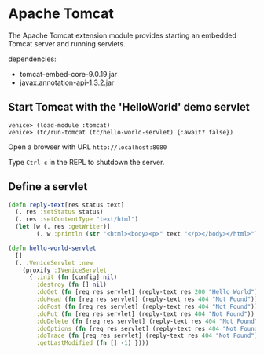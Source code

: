 # Apache Tomcat

The Apache Tomcat extension module provides starting an embedded Tomcat server and running servlets.

dependencies:

 - tomcat-embed-core-9.0.19.jar
 - javax.annotation-api-1.3.2.jar
 
 
## Start Tomcat with the 'HelloWorld' demo servlet

```text
venice> (load-module :tomcat)
venice> (tc/run-tomcat (tc/hello-world-servlet) {:await? false})
```

Open a browser with URL `http://localhost:8080`

Type `Ctrl-c` in the REPL to shutdown the server.


## Define a servlet

```clojure
(defn reply-text[res status text]
  (. res :setStatus status)
  (. res :setContentType "text/html")
  (let [w (. res :getWriter)]
        (. w :println (str "<html><body><p>" text "</p></body></html>"))))

(defn hello-world-servlet
  []
  (. :VeniceServlet :new
    (proxify :IVeniceServlet
      { :init (fn [config] nil)
        :destroy (fn [] nil)
        :doGet (fn [req res servlet] (reply-text res 200 "Hello World"))
        :doHead (fn [req res servlet] (reply-text res 404 "Not Found"))
        :doPost (fn [req res servlet] (reply-text res 404 "Not Found"))
        :doPut (fn [req res servlet] (reply-text res 404 "Not Found"))
        :doDelete (fn [req res servlet] (reply-text res 404 "Not Found"))
        :doOptions (fn [req res servlet] (reply-text res 404 "Not Found"))
        :doTrace (fn [req res servlet] (reply-text res 404 "Not Found"))
        :getLastModified (fn [] -1) })))
```
